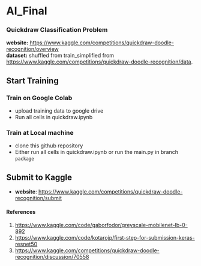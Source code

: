 # AI_Final

### Quickdraw Classification Problem
**website:** https://www.kaggle.com/competitions/quickdraw-doodle-recognition/overview <br>
**dataset:** shuffled from train_simplified from https://www.kaggle.com/competitions/quickdraw-doodle-recognition/data.

## Start Training

### Train on Google Colab
- upload training data to google drive
- Run all cells in quickdraw.ipynb 

### Train at Local machine
- clone this github repository
- Either run all cells in quickdraw.ipynb or run the main.py in branch `package`

## Submit to Kaggle
- **website**: https://www.kaggle.com/competitions/quickdraw-doodle-recognition/submit


#### References
1. https://www.kaggle.com/code/gaborfodor/greyscale-mobilenet-lb-0-892
2. https://www.kaggle.com/code/kotarojp/first-step-for-submission-keras-resnet50
3. https://www.kaggle.com/competitions/quickdraw-doodle-recognition/discussion/70558
